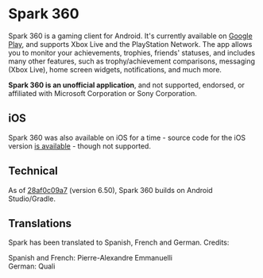 Spark 360
=========

Spark 360 is a gaming client for Android. It's currently available on [Google Play](https://play.google.com/store/apps/details?id=com.akop.bach), and supports Xbox Live and the PlayStation Network. The app allows you to monitor your achievements, trophies, friends' statuses, and includes many other features, such as trophy/achievement comparisons, messaging (Xbox Live), home screen widgets, notifications, and much more.

**Spark 360 is an unofficial application**, and not supported, endorsed, or affiliated with Microsoft Corporation or Sony Corporation.

iOS
---

Spark 360 was also available on iOS for a time - source code for the iOS version [is available](https://github.com/Melllvar/Spark360-iOS) - though not supported.

Technical
---------

As of [28af0c09a7](https://github.com/pokebyte/Spark360/tree/28af0c09a786def01dcbe77a9f11374fe43b44f7) (version 6.50), Spark 360 builds on Android Studio/Gradle.

Translations
------------

Spark has been translated to Spanish, French and German. Credits:

Spanish and French: Pierre-Alexandre Emmanuelli  
German: Quali
